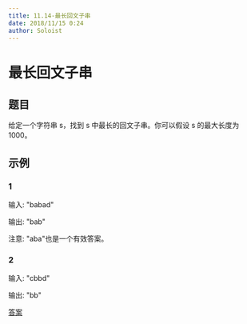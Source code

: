 ```yaml
---
title: 11.14-最长回文子串
date: 2018/11/15 0:24
author: Soloist
---
```

    
# 最长回文子串

## 题目

给定一个字符串 s，找到 s 中最长的回文子串。你可以假设 s 的最大长度为1000。

## 示例

### 1

输入: "babad"

输出: "bab"

注意: "aba"也是一个有效答案。

### 2

输入: "cbbd"

输出: "bb"

[答案](https://github.com/aSoloist/java-algorithm/blob/master/code/11.14/Solution.java)